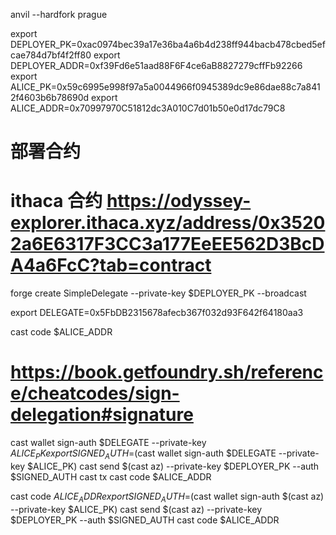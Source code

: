 

anvil --hardfork prague

export DEPLOYER_PK=0xac0974bec39a17e36ba4a6b4d238ff944bacb478cbed5efcae784d7bf4f2ff80
export DEPLOYER_ADDR=0xf39Fd6e51aad88F6F4ce6aB8827279cffFb92266
export ALICE_PK=0x59c6995e998f97a5a0044966f0945389dc9e86dae88c7a8412f4603b6b78690d
export ALICE_ADDR=0x70997970C51812dc3A010C7d01b50e0d17dc79C8


# 部署合约
# ithaca 合约 https://odyssey-explorer.ithaca.xyz/address/0x35202a6E6317F3CC3a177EeEE562D3BcDA4a6FcC?tab=contract
forge create SimpleDelegate --private-key $DEPLOYER_PK --broadcast

export DELEGATE=0x5FbDB2315678afecb367f032d93F642f64180aa3 



cast code $ALICE_ADDR

# https://book.getfoundry.sh/reference/cheatcodes/sign-delegation#signature

cast wallet sign-auth $DELEGATE --private-key $ALICE_PK
export SIGNED_AUTH=$(cast wallet sign-auth $DELEGATE --private-key $ALICE_PK)
cast send $(cast az) --private-key $DEPLOYER_PK --auth $SIGNED_AUTH
cast tx <txhash>
cast code $ALICE_ADDR


cast code $ALICE_ADDR
export SIGNED_AUTH=$(cast wallet sign-auth $(cast az) --private-key $ALICE_PK)
cast send $(cast az) --private-key $DEPLOYER_PK --auth $SIGNED_AUTH
cast code $ALICE_ADDR

